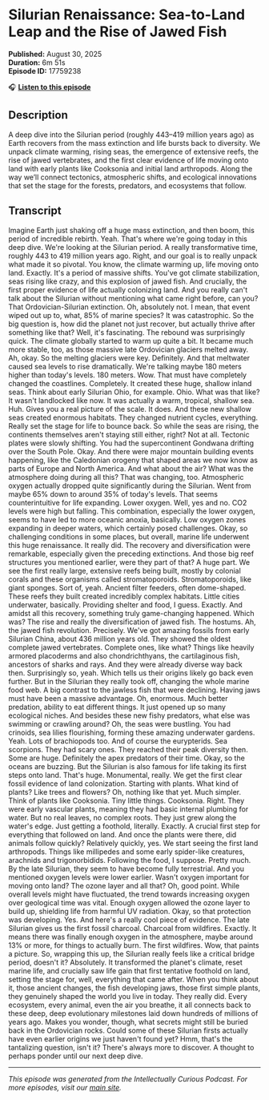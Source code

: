 # Silurian Renaissance: Sea-to-Land Leap and the Rise of Jawed Fish

**Published:** August 30, 2025  
**Duration:** 6m 51s  
**Episode ID:** 17759238

🎧 **[Listen to this episode](https://intellectuallycurious.buzzsprout.com/2529712/episodes/17759238-silurian-renaissance-sea-to-land-leap-and-the-rise-of-jawed-fish)**

## Description

A deep dive into the Silurian period (roughly 443–419 million years ago) as Earth recovers from the mass extinction and life bursts back to diversity. We unpack climate warming, rising seas, the emergence of extensive reefs, the rise of jawed vertebrates, and the first clear evidence of life moving onto land with early plants like Cooksonia and initial land arthropods. Along the way we’ll connect tectonics, atmospheric shifts, and ecological innovations that set the stage for the forests, predators, and ecosystems that follow.

## Transcript

Imagine Earth just shaking off a huge mass extinction, and then boom, this period of incredible rebirth. Yeah. That's where we're going today in this deep dive. We're looking at the Silurian period. A really transformative time, roughly 443 to 419 million years ago. Right, and our goal is to really unpack what made it so pivotal. You know, the climate warming up, life moving onto land. Exactly. It's a period of massive shifts. You've got climate stabilization, seas rising like crazy, and this explosion of jawed fish. And crucially, the first proper evidence of life actually colonizing land. And you really can't talk about the Silurian without mentioning what came right before, can you? That Ordovician-Silurian extinction. Oh, absolutely not. I mean, that event wiped out up to, what, 85% of marine species? It was catastrophic. So the big question is, how did the planet not just recover, but actually thrive after something like that? Well, it's fascinating. The rebound was surprisingly quick. The climate globally started to warm up quite a bit. It became much more stable, too, as those massive late Ordovician glaciers melted away. Ah, okay. So the melting glaciers were key. Definitely. And that meltwater caused sea levels to rise dramatically. We're talking maybe 180 meters higher than today's levels. 180 meters. Wow. That must have completely changed the coastlines. Completely. It created these huge, shallow inland seas. Think about early Silurian Ohio, for example. Ohio. What was that like? It wasn't landlocked like now. It was actually a warm, tropical, shallow sea. Huh. Gives you a real picture of the scale. It does. And these new shallow seas created enormous habitats. They changed nutrient cycles, everything. Really set the stage for life to bounce back. So while the seas are rising, the continents themselves aren't staying still either, right? Not at all. Tectonic plates were slowly shifting. You had the supercontinent Gondwana drifting over the South Pole. Okay. And there were major mountain building events happening, like the Caledonian orogeny that shaped areas we now know as parts of Europe and North America. And what about the air? What was the atmosphere doing during all this? That was changing, too. Atmospheric oxygen actually dropped quite significantly during the Silurian. Went from maybe 65% down to around 35% of today's levels. That seems counterintuitive for life expanding. Lower oxygen. Well, yes and no. CO2 levels were high but falling. This combination, especially the lower oxygen, seems to have led to more oceanic anoxia, basically. Low oxygen zones expanding in deeper waters, which certainly posed challenges. Okay, so challenging conditions in some places, but overall, marine life underwent this huge renaissance. It really did. The recovery and diversification were remarkable, especially given the preceding extinctions. And those big reef structures you mentioned earlier, were they part of that? A huge part. We see the first really large, extensive reefs being built, mostly by colonial corals and these organisms called stromatoporoids. Stromatoporoids, like giant sponges. Sort of, yeah. Ancient filter feeders, often dome-shaped. These reefs they built created incredibly complex habitats. Little cities underwater, basically. Providing shelter and food, I guess. Exactly. And amidst all this recovery, something truly game-changing happened. Which was? The rise and really the diversification of jawed fish. The hostums. Ah, the jawed fish revolution. Precisely. We've got amazing fossils from early Silurian China, about 436 million years old. They showed the oldest complete jawed vertebrates. Complete ones, like what? Things like heavily armored placoderms and also chondrichthyans, the cartilaginous fish, ancestors of sharks and rays. And they were already diverse way back then. Surprisingly so, yeah. Which tells us their origins likely go back even further. But in the Silurian they really took off, changing the whole marine food web. A big contrast to the jawless fish that were declining. Having jaws must have been a massive advantage. Oh, enormous. Much better predation, ability to eat different things. It just opened up so many ecological niches. And besides these new fishy predators, what else was swimming or crawling around? Oh, the seas were bustling. You had crinoids, sea lilies flourishing, forming these amazing underwater gardens. Yeah. Lots of brachiopods too. And of course the eurypterids. Sea scorpions. They had scary ones. They reached their peak diversity then. Some are huge. Definitely the apex predators of their time. Okay, so the oceans are buzzing. But the Silurian is also famous for life taking its first steps onto land. That's huge. Monumental, really. We get the first clear fossil evidence of land colonization. Starting with plants. What kind of plants? Like trees and flowers? Oh, nothing like that yet. Much simpler. Think of plants like Cooksonia. Tiny little things. Cooksonia. Right. They were early vascular plants, meaning they had basic internal plumbing for water. But no real leaves, no complex roots. They just grew along the water's edge. Just getting a foothold, literally. Exactly. A crucial first step for everything that followed on land. And once the plants were there, did animals follow quickly? Relatively quickly, yes. We start seeing the first land arthropods. Things like millipedes and some early spider-like creatures, arachnids and trigonorbidids. Following the food, I suppose. Pretty much. By the late Silurian, they seem to have become fully terrestrial. And you mentioned oxygen levels were lower earlier. Wasn't oxygen important for moving onto land? The ozone layer and all that? Oh, good point. While overall levels might have fluctuated, the trend towards increasing oxygen over geological time was vital. Enough oxygen allowed the ozone layer to build up, shielding life from harmful UV radiation. Okay, so that protection was developing. Yes. And here's a really cool piece of evidence. The late Silurian gives us the first fossil charcoal. Charcoal from wildfires. Exactly. It means there was finally enough oxygen in the atmosphere, maybe around 13% or more, for things to actually burn. The first wildfires. Wow, that paints a picture. So, wrapping this up, the Silurian really feels like a critical bridge period, doesn't it? Absolutely. It transformed the planet's climate, reset marine life, and crucially saw life gain that first tentative foothold on land, setting the stage for, well, everything that came after. When you think about it, those ancient changes, the fish developing jaws, those first simple plants, they genuinely shaped the world you live in today. They really did. Every ecosystem, every animal, even the air you breathe, it all connects back to these deep, deep evolutionary milestones laid down hundreds of millions of years ago. Makes you wonder, though, what secrets might still be buried back in the Ordovician rocks. Could some of these Silurian firsts actually have even earlier origins we just haven't found yet? Hmm, that's the tantalizing question, isn't it? There's always more to discover. A thought to perhaps ponder until our next deep dive.

---
*This episode was generated from the Intellectually Curious Podcast. For more episodes, visit our [main site](https://intellectuallycurious.buzzsprout.com).*

